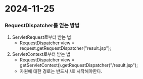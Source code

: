 # 2024-11-25
### RequestDispatcher를 얻는 방법
1. ServletRequest로부터 받는 법
   * RequestDispatcher view = request.getRequestDispatcher("result.jsp");
2. ServletContext로부터 받는 법
   * RequestDispatcher view = getServletContext().getRequestDispatcher("/result.jsp");
   * 자원에 대한 경로는 반드시 /로 시작해야한다.
